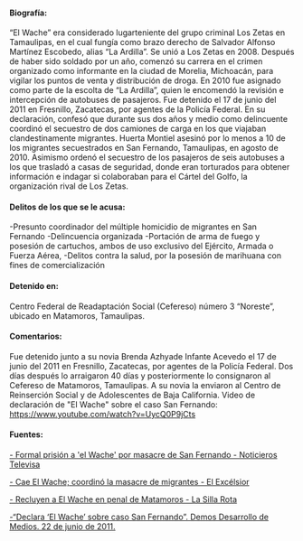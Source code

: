 #### Biografía:

“El Wache” era considerado lugarteniente del grupo criminal Los Zetas en Tamaulipas, en el cual fungía como brazo derecho de Salvador Alfonso Martínez Escobedo, alias “La Ardilla”.
Se unió a Los Zetas en 2008. Después de haber sido soldado por un año, comenzó su carrera en el crimen organizado como informante en la ciudad de Morelia, Michoacán,  para vigilar los puntos de venta y distribución de droga. En 2010 fue asignado como parte de la escolta de “La Ardilla”, quien le encomendó la revisión e intercepción de autobuses de pasajeros. 
Fue detenido el 17 de junio del 2011 en Fresnillo, Zacatecas, por agentes de la Policía Federal. En su declaración, confesó que durante sus dos años y medio como delincuente coordinó el secuestro de dos camiones de carga en los que viajaban clandestinamente migrantes.
Huerta Montiel asesinó por lo menos a 10 de los migrantes secuestrados en San Fernando,  Tamaulipas, en agosto de 2010. Asimismo ordenó el secuestro de los pasajeros de seis autobuses a los que trasladó a casas de seguridad, donde eran torturados para obtener información e indagar si colaboraban para el Cártel del Golfo, la organización rival de Los Zetas.


#### Delitos de los que se le acusa:

-Presunto coordinador del múltiple homicidio de migrantes en San Fernando 
-Delincuencia organizada
-Portación de arma de fuego y posesión de cartuchos, ambos de uso exclusivo del Ejército, Armada o Fuerza Aérea,
-Delitos contra la salud, por la posesión de marihuana con fines de comercialización


#### Detenido en: 

Centro Federal de Readaptación Social (Cefereso) número 3 “Noreste”, ubicado en Matamoros, Tamaulipas.

#### Comentarios: 

Fue detenido junto a su novia Brenda Azhyade Infante Acevedo el 17 de junio del 2011 en Fresnillo, Zacatecas, por agentes de la Policía Federal. Dos días después lo arraigaron 40 días y posteriormente lo consignaron al Cefereso de Matamoros, Tamaulipas. A su novia la enviaron al Centro de Reinserción Social y de Adolescentes de Baja California.
Video de declaración de "El Wache" sobre el caso San Fernando: https://www.youtube.com/watch?v=UycQ0P9jCts

#### Fuentes:

[- Formal prisión a 'el Wache' por masacre de San Fernando - Noticieros Televisa](http://noticierostelevisa.esmas.com/nacional/334890/formal-prision-el-wache-masacre-san-fernando)

[- Cae El Wache; coordinó la masacre de migrantes - El Excélsior](http://www.excelsior.com.mx/2011/06/17/nacional/745570)

[- Recluyen a El Wache en penal de Matamoros - La Silla Rota](http://lasillarota.com/20320-encarcelan-a-el-wache-en-penal-de-matamoros#.VHYAN4eic_M)

[-“Declara ‘El Wache’ sobre caso San Fernando”. Demos Desarrollo de Medios. 22 de junio de 2011.](https://www.youtube.com/watch?v=UycQ0P9jCts)


